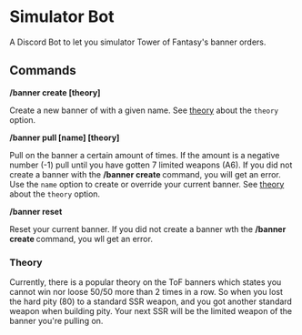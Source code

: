 # Simulator Bot

A Discord Bot to let you simulator Tower of Fantasy's banner orders.

## Commands

**/banner create <name> \[theory\]**

Create a new banner of with a given name. See [theory](#theory) about the `theory` option.

**/banner pull <amount> \[name\] \[theory\]**

Pull on the banner a certain amount of times. If the amount is a negative number (-1) pull until you have gotten 7
limited weapons (A6). If you did not create a banner with the **/banner create <name>** command, you will get an error.
Use the `name` option to create or override your current banner. See [theory](#theory) about the `theory` option.

**/banner reset**

Reset your current banner. If you did not create a banner wth the **/banner create <name>** command, you wll get an
error.

### Theory

Currently, there is a popular theory on the ToF banners which states you cannot win nor loose 50/50 more than 2 times
in a row. So when you lost the hard pity (80) to a standard SSR weapon, and you got another standard weapon when
building pity. Your next SSR will be the limited weapon of the banner you're pulling on.
